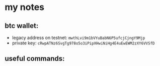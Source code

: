 # my notes
## btc wallet:
 - legacy address on testnet: `mwthLvi9m1bVYuBabN6P5ufcjCjngY9Mjp`
 - private key: `cRwpATNz6SvgTg978o5o3iPipXHwiNiHg4E4uEwEWM2zXY6VVSfD`

 ## useful commands:
 
